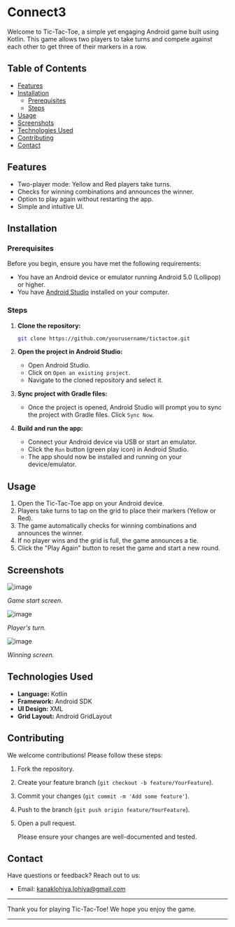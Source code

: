 # Connect3

Welcome to Tic-Tac-Toe, a simple yet engaging Android game built using Kotlin. This game allows two players to take turns and compete against each other to get three of their markers in a row.

## Table of Contents

* [Features](#features)
* [Installation](#installation)
  * [Prerequisites](#prerequisites)
  * [Steps](#steps)
* [Usage](#usage)
* [Screenshots](#screenshots)
* [Technologies Used](#technologies-used)
* [Contributing](#contributing)
* [Contact](#contact)

## Features

- Two-player mode: Yellow and Red players take turns.
- Checks for winning combinations and announces the winner.
- Option to play again without restarting the app.
- Simple and intuitive UI.

## Installation

### Prerequisites

Before you begin, ensure you have met the following requirements:

- You have an Android device or emulator running Android 5.0 (Lollipop) or higher.
- You have [Android Studio](https://developer.android.com/studio) installed on your computer.

### Steps

1. **Clone the repository:**

    ```bash
    git clone https://github.com/yourusername/tictactoe.git
    ```

2. **Open the project in Android Studio:**

    - Open Android Studio.
    - Click on `Open an existing project`.
    - Navigate to the cloned repository and select it.

3. **Sync project with Gradle files:**

    - Once the project is opened, Android Studio will prompt you to sync the project with Gradle files. Click `Sync Now`.

4. **Build and run the app:**

    - Connect your Android device via USB or start an emulator.
    - Click the `Run` button (green play icon) in Android Studio.
    - The app should now be installed and running on your device/emulator.

## Usage

1. Open the Tic-Tac-Toe app on your Android device.
2. Players take turns to tap on the grid to place their markers (Yellow or Red).
3. The game automatically checks for winning combinations and announces the winner.
4. If no player wins and the grid is full, the game announces a tie.
5. Click the "Play Again" button to reset the game and start a new round.

## Screenshots

![image](https://github.com/kanak27/Connect3/assets/83486327/e08dc12a-c7f4-4b74-a92f-6897a7ad3153)

*Game start screen.*

![image](https://github.com/kanak27/Connect3/assets/83486327/babbfe73-14b6-4e54-8b24-f1b07c33515b)

*Player's turn.*

![image](https://github.com/kanak27/Connect3/assets/83486327/0e0555cd-77cc-434a-babc-af887609287e)

*Winning screen.*

## Technologies Used

- **Language:** Kotlin
- **Framework:** Android SDK
- **UI Design:** XML
- **Grid Layout:** Android GridLayout

## Contributing

We welcome contributions! Please follow these steps:

1. Fork the repository.
2. Create your feature branch (`git checkout -b feature/YourFeature`).
3. Commit your changes (`git commit -m 'Add some feature'`).
4. Push to the branch (`git push origin feature/YourFeature`).
5. Open a pull request.

    Please ensure your changes are well-documented and tested.

## Contact

Have questions or feedback? Reach out to us:

- Email: kanaklohiya.lohiya@gmail.com

---

Thank you for playing Tic-Tac-Toe! We hope you enjoy the game.

---
